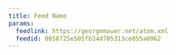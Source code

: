 ```yaml
---
title: Feed Name
params:
  feedlink: https://georgemauer.net/atom.xml
  feedid: 0058725e505fb24d705313ce055a0962
---
```

